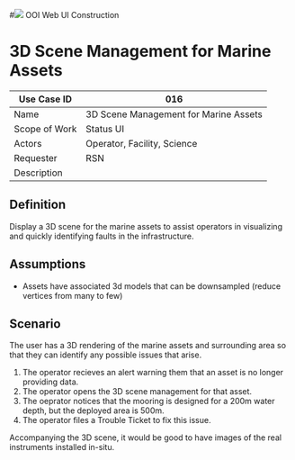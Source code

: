 #![](http://www.rpsgroup.com/images/2012-specific/RPSlogo.aspx) OOI Web UI Construction 
# 3D Scene Management for Marine Assets

| Use Case ID | 016 |
| --- | --- |
| Name | 3D Scene Management for Marine Assets           |
| Scope of Work | Status UI |
| Actors | Operator, Facility, Science |
| Requester | RSN |
| Description |  |

## Definition
Display a 3D scene for the marine assets to assist operators in visualizing and quickly identifying faults in the infrastructure.

## Assumptions
- Assets have associated 3d models that can be downsampled (reduce vertices from many to few)

## Scenario

The user has a 3D rendering of the marine assets and surrounding area so that they can identify any possible issues that arise. 

1. The operator recieves an alert warning them that an asset is no longer providing data.  
2. The operator opens the 3D scene management for that asset.
3. The oeprator notices that the mooring is designed for a 200m water depth, but the deployed area is 500m.
4. The operator files a Trouble Ticket to fix this issue.

Accompanying the 3D scene, it would be good to have images of the real instruments installed in-situ.
